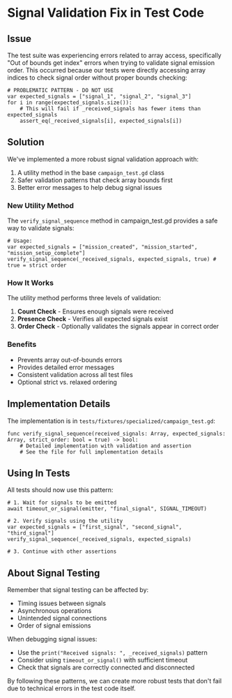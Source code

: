 # Signal Validation Fix in Test Code

## Issue

The test suite was experiencing errors related to array access, specifically "Out of bounds get index" errors when trying to validate signal emission order. This occurred because our tests were directly accessing array indices to check signal order without proper bounds checking:

```gdscript
# PROBLEMATIC PATTERN - DO NOT USE
var expected_signals = ["signal_1", "signal_2", "signal_3"]
for i in range(expected_signals.size()):
    # This will fail if _received_signals has fewer items than expected_signals
    assert_eq(_received_signals[i], expected_signals[i])
```

## Solution

We've implemented a more robust signal validation approach with:

1. A utility method in the base `campaign_test.gd` class
2. Safer validation patterns that check array bounds first
3. Better error messages to help debug signal issues

### New Utility Method

The `verify_signal_sequence` method in campaign_test.gd provides a safe way to validate signals:

```gdscript
# Usage:
var expected_signals = ["mission_created", "mission_started", "mission_setup_complete"]
verify_signal_sequence(_received_signals, expected_signals, true) # true = strict order
```

### How It Works

The utility method performs three levels of validation:

1. **Count Check** - Ensures enough signals were received
2. **Presence Check** - Verifies all expected signals exist
3. **Order Check** - Optionally validates the signals appear in correct order

### Benefits

- Prevents array out-of-bounds errors
- Provides detailed error messages
- Consistent validation across all test files
- Optional strict vs. relaxed ordering

## Implementation Details

The implementation is in `tests/fixtures/specialized/campaign_test.gd`:

```gdscript
func verify_signal_sequence(received_signals: Array, expected_signals: Array, strict_order: bool = true) -> bool:
    # Detailed implementation with validation and assertion
    # See the file for full implementation details
```

## Using In Tests

All tests should now use this pattern:

```gdscript
# 1. Wait for signals to be emitted
await timeout_or_signal(emitter, "final_signal", SIGNAL_TIMEOUT) 

# 2. Verify signals using the utility
var expected_signals = ["first_signal", "second_signal", "third_signal"]
verify_signal_sequence(_received_signals, expected_signals)

# 3. Continue with other assertions
```

## About Signal Testing

Remember that signal testing can be affected by:

- Timing issues between signals
- Asynchronous operations
- Unintended signal connections
- Order of signal emissions

When debugging signal issues:
- Use the `print("Received signals: ", _received_signals)` pattern
- Consider using `timeout_or_signal()` with sufficient timeout
- Check that signals are correctly connected and disconnected

By following these patterns, we can create more robust tests that don't fail due to technical errors in the test code itself. 